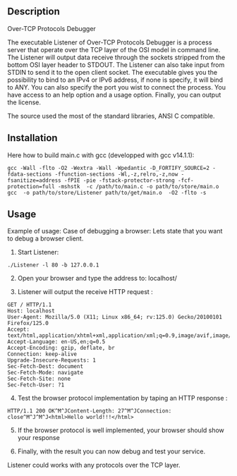 ## Description
Over-TCP Protocols Debugger

The executable Listener of Over-TCP Protocols Debugger is a process server that operate over the TCP layer of the OSI model in command line.
The Listener will output data receive through the sockets stripped from the bottom OSI layer header to STDOUT.
The Listener can also take input from STDIN to send it to the open client socket.
The executable gives you the possibility to bind to an IPv4 or IPv6 address, if none is specify, it will bind to ANY.
You can also specify the port you wist to connect the process.
You have access to an help option and a usage option.
Finally, you can output the license.

The source used the most of the standard libraries, ANSI C compatible. 

## Installation

Here how to build main.c with gcc (developped with gcc v14.1.1):
```
gcc -Wall -flto -O2 -Wextra -Wall -Wpedantic -D_FORTIFY_SOURCE=2 -fdata-sections -ffunction-sections -Wl,-z,relro,-z,now -fsanitize=address -fPIE -pie -fstack-protector-strong -fcf-protection=full -mshstk  -c /path/to/main.c -o path/to/store/main.o
gcc  -o path/to/store/Listener path/to/get/main.o  -O2 -flto -s
```

## Usage

Example of usage:
Case of debugging a browser:
Lets state that you want to debug a browser client.
1. Start Listener:
```
./Listener -l 80 -b 127.0.0.1
```
2. Open your browser and type the address to: localhost/

3. Listener will output the receive HTTP request :
```
GET / HTTP/1.1
Host: localhost
User-Agent: Mozilla/5.0 (X11; Linux x86_64; rv:125.0) Gecko/20100101 Firefox/125.0
Accept: text/html,application/xhtml+xml,application/xml;q=0.9,image/avif,image/webp,*/*;q=0.8
Accept-Language: en-US,en;q=0.5
Accept-Encoding: gzip, deflate, br
Connection: keep-alive
Upgrade-Insecure-Requests: 1
Sec-Fetch-Dest: document
Sec-Fetch-Mode: navigate
Sec-Fetch-Site: none
Sec-Fetch-User: ?1
```
4. Test the browser protocol implementation by taping an HTTP response :
```
HTTP/1.1 200 OK^M^JContent-Length: 27^M^JConnection: close^M^J^M^J<html>Hello world!!!</html>
```
5. If the browser protocol is well implemented, your browser should show your response

6. Finally, with the result you can now debug and test your service.

Listener could works with any protocols over the TCP layer.
